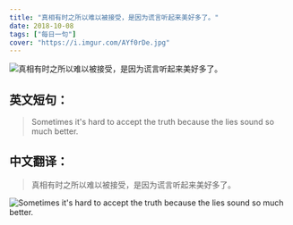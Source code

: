 ```yaml
---
title: "真相有时之所以难以被接受，是因为谎言听起来美好多了。"
date: 2018-10-08
tags: ["每日一句"]
cover: "https://i.imgur.com/AYf0rDe.jpg"
---
```


![真相有时之所以难以被接受，是因为谎言听起来美好多了。](https://i.imgur.com/feVXiPF.jpg)

## 英文短句：
> Sometimes it's hard to accept the truth because the lies sound so much better.

<!--more-->

## 中文翻译：
> 真相有时之所以难以被接受，是因为谎言听起来美好多了。

![Sometimes it's hard to accept the truth because the lies sound so much better.](https://i.imgur.com/XTCtRgE.jpg)


